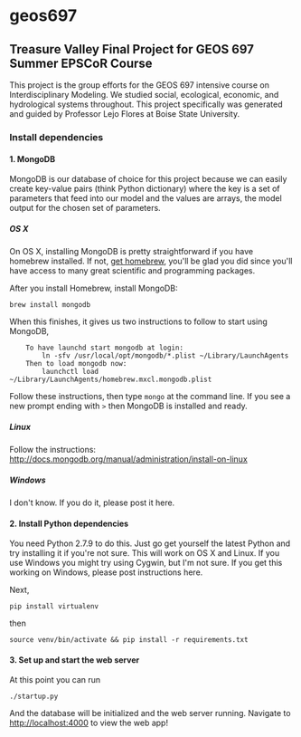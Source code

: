 # geos697
## Treasure Valley Final Project for GEOS 697 Summer EPSCoR Course

This project is the group efforts for the GEOS 697 intensive course on Interdisciplinary Modeling. We 
studied social, ecological, economic, and hydrological systems throughout. This project specifically was
generated and guided by Professor Lejo Flores at Boise State University.

### Install dependencies

#### 1. MongoDB

MongoDB is our database of choice for this project because we can easily create
key-value pairs (think Python dictionary) where the key is a set of parameters 
that feed into our model and the values are arrays, the model output for the 
chosen set of parameters.

##### OS X

On OS X, installing MongoDB is pretty straightforward if you have homebrew 
installed. If not, [get homebrew](http://brew.sh), you'll be glad you did 
since you'll have access to many great scientific and programming packages.

After you install Homebrew, install MongoDB:

```
brew install mongodb
```

When this finishes, it gives us two instructions to follow to start using 
MongoDB, 

```    
    To have launchd start mongodb at login:
        ln -sfv /usr/local/opt/mongodb/*.plist ~/Library/LaunchAgents
    Then to load mongodb now:
        launchctl load ~/Library/LaunchAgents/homebrew.mxcl.mongodb.plist
```

Follow these instructions, then type `mongo` at the command line. 
If you see a new prompt ending with `>` then MongoDB is installed and ready.

##### Linux

Follow the instructions: http://docs.mongodb.org/manual/administration/install-on-linux

##### Windows

I don't know. If you do it, please post it here.


#### 2. Install Python dependencies

You need Python 2.7.9 to do this. Just go get yourself the latest Python and try
installing it if you're not sure. This will work on OS X and Linux. If you use
Windows you might try using Cygwin, but I'm not sure. If you get this working on
Windows, please post instructions here.

Next,

```
pip install virtualenv
```

then

```
source venv/bin/activate && pip install -r requirements.txt
```


#### 3. Set up and start the web server

At this point you can run

```
./startup.py
```

And the database will be initialized and the web server running. Navigate to 
[http://localhost:4000](http://localhost:4000) to view the web app!
